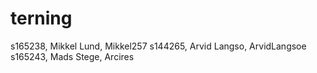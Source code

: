 # terning
s165238, Mikkel Lund, Mikkel257
s144265, Arvid Langso, ArvidLangsoe
s165243, Mads Stege, Arcires
